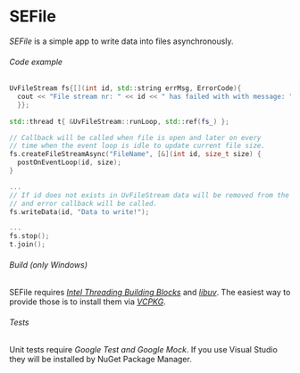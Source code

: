 # SEFile
*SEFile* is a simple app to write data into files asynchronously.

###### Code example
```C++
UvFileStream fs{[](int id, std::string errMsg, ErrorCode){ 
  cout << "File stream nr: " << id << " has failed with with message: " << errMsg;
  }};
  
std::thread t{ &UvFileStream::runLoop, std::ref(fs_) };

// Callback will be called when file is open and later on every 
// time when the event loop is idle to update current file size.
fs.createFileStreamAsync("FileName", [&](int id, size_t size) {
  postOnEventLoop(id, size);
}

...
// If id does not exists in UvFileStream data will be removed from the queue
// and error callback will be called.
fs.writeData(id, "Data to write!");

...
fs.stop();
t.join();

```

###### Build (only Windows)
SEFile requires *[Intel Threading Building Blocks](https://www.threadingbuildingblocks.org/)* and *[libuv](https://libuv.org/)*. The easiest way to provide those is to install them via *[VCPKG](https://github.com/Microsoft/vcpkg)*.

###### Tests
Unit tests require *Google Test and Google Mock*. If you use Visual Studio they will be installed by NuGet Package Manager.
